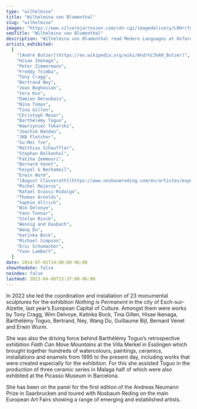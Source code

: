 ```yaml
---
type: "wilhelmina"
title: "Wilhelmina von Blumenthal"
slug: "wilhelmina"
images: "https://www.silverejarrosson.com/cdn-cgi/imagedelivery/L0HrrfgxmX01pIlKW6n82w/b038bc0e-02b7-4589-43ec-2304cc3ebc00/w=1280"
seoTitle: "Wilhelmina von Blumenthal"
description: "Wilhelmina von Blumenthal read Modern Languages at Oxford and achieved a Distinction in her Masters on Renaissance Art at the Warburg Institute in London. She cut her teeth in the world of contemporary art at the Nosbaum Reding Gallery in Luxembourg where she learned the internal running of a gallery and was introduced to the world of art fairs."
artists_exhibited:
  [
    "[André Butzer](https://en.wikipedia.org/wiki/Andr%C3%A9_Butzer)",
    "Hisae Ikenaga",
    "Peter Zimmermann",
    "Freddy Tsimba",
    "Tony Cragg",
    "Bertrand Ney",
    "Jean Boghosian",
    "Vera Kox",
    "Damien Déroubaix",
    "Nina Tomas",
    "Tina Gillen",
    "Christoph Meier",
    "Barthélémy Toguo",
    "Wawrzyniec Tokarski",
    "Joachim Bandau",
    "JKB Fletcher",
    "Su-Mei Tse",
    "Matthias Schauffler",
    "Stephan Balkenhol",
    "Fatiha Zemmouri",
    "Bernard Venet",
    "Feipel & Bechameil",
    "Erwin Wurm",
    "[August Clüsserath](https://www.nosbaumreding.com/en/artistes/expositions/115/august-clusserath)",
    "Michel Majerus",
    "Rafael Grassi-Hidalgo",
    "Thomas Arnolds",
    "Sophie Ullrich",
    "Wim Delvoye",
    "Yann Tonnar",
    "Stefan Rinck",
    "Wennig and Daubach",
    "Wang Du",
    "Katinka Bock",
    "Michael Simpson",
    "Eric Schumacher",
    "Yvon Lambert",
  ]
date: 2014-07-01T14:00:00-06:00
showthedate: false
noindex: false
lastmod: 2023-04-06T15:37:00-06:00
---
```


In 2022 she led the coordination and installation of 23 monumental sculptures for the exhibition _Nothing is Permanent_ in the city of Esch-sur-Alzette, last year’s European Capital of Culture. Amongst them were works by Tony Cragg, Wim Delvoye, Katinka Bock, Tina Gillen, Hisae Ikenaga, Barthélémy Toguo, Bertrand, Ney, Wang Du, Guillaume Bijl, Bernard Venet and Erwin Wurm.

She was also the driving force behind Barthélémy Toguo’s retrospective exhibition _Faith Can Move Mountains_ at the Villa Merkel in Esslingen which brought together hundreds of watercolours, paintings, ceramics, installations and enamels from 1995 to the present day, including works that were created especially for the exhibition. For this she assisted Toguo in the production of three ceramic series in Malaga half of which were also exhibited at the Picasso Museum in Barcelona.

She has been on the panel for the first edition of the Andreas Neumann Prize in Saarbrucken and toured with Nosbaum Reding on the main European Art Fairs showing a range of emerging and established artists.
